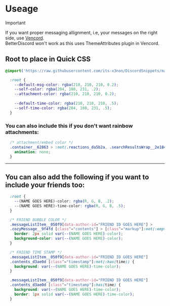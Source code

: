 # Useage
> [!IMPORTANT]  
> If you want proper messaging allignment, i.e, your messages on the right side, use [Vencord](https://github.com/Vendicated/Vencord).  
> BetterDiscord won't work as this uses ThemeAttributes plugin in Vencord.

## Root to place in Quick CSS
```css
@import('https://raw.githubusercontent.com/its-x3non/DiscordSnippets/main/ProperMessages/ProperMessages.theme.css');

  :root {
    --default-msg-color: rgba(210, 210, 210, 0.2);
    --self-color: rgba(204, 108, 231, .2);
    --attachment-color: rgba(210, 210, 210, 0.2);
  
    --default-time-color: rgba(210, 210, 210, .5);
    --self-time-color: rgba(204, 108, 231, .5);
  }
```
### You can also include this if you don't want rainbow attachments:
```css
  /* attachment/embed color */
  .container__62863 > :not(.reactions_da5b2a, .searchResultsWrap__2e184 *) {
    animation: none;
  }
```
___
## You can also add the following if you want to include your friends too:
```css
  :root {
    --(NAME GOES HERE)-color: rgba(R, G, B, .2);
    --(NAME GOES HERE)-time-color: rgba(R, G, B, .5);
  }

  /* FRIEND BUBBLE COLOR */
  .messageListItem__050f9[data-author-id="FRIEND ID GOES HERE"] >
  .cozyMessage__9f4fd [class^="contents"] > [class^="markup"]:not(:empty, code){
    border: 2px solid var(--(NAME GOES HERE)-color);
    background-color: var(--(NAME GOES HERE)-color);
  } 

  /* FRIEND TIME STAMP */
  .messageListItem__050f9[data-author-id="FRIEND ID GOES HERE"]
  .contents_d3ae0d [class^="timestamp"]:not(:has(time)) {
    background: var(--(NAME GOES HERE)-time-color);
  }

  .messageListItem__050f9[data-author-id="FRIEND ID GOES HERE"]
  .contents_d3ae0d [class^="timestamp"]:has(time) {
    background: var(--(NAME GOES HERE)-time-color);
    border: 1px solid var(--(NAME GOES HERE)-time-color);
  }
```
